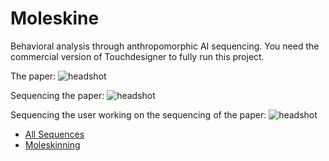 # Moleskine

Behavioral analysis through anthropomorphic AI sequencing.
You need the commercial version of Touchdesigner to fully run this project.

The paper:
<img src="https://raw.githubusercontent.com/GregDav/Maslo/master/moleskine/WhatsApp Image 2020-08-26 at 1.41.24 PM.jpeg" title="headshot" alt="headshot">

Sequencing the paper:
<img src="https://raw.githubusercontent.com/GregDav/Maslo/master/moleskine/sequencer_31-8-2020_23-0-0_1-9-2020_10-37-0.2.jpg" title="headshot" alt="headshot">

Sequencing the user working on the sequencing of the paper:
<img src="https://raw.githubusercontent.com/GregDav/Maslo/master/moleskine/sequencer_1-9-2020_15-31-33_1-9-2020_15-37-1.1.jpg" title="headshot" alt="headshot">



* [All Sequences](https://alivemachine.io/sequencer/sequenceLister.html)
* [Moleskinning](https://pasteapp.com/p/n7TpZqvpffX?view=L7GW7yMQMra)


